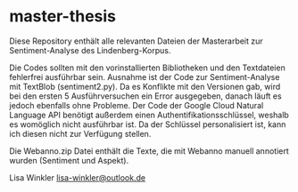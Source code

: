 # master-thesis

Diese Repository enthält alle relevanten Dateien der Masterarbeit zur Sentiment-Analyse des Lindenberg-Korpus.

Die Codes sollten mit den vorinstallierten Bibliotheken und den Textdateien fehlerfrei ausführbar sein. Ausnahme ist der Code zur Sentiment-Analyse mit TextBlob (sentiment2.py). Da es Konflikte mit den Versionen gab, wird bei den ersten 5 Ausführversuchen ein Error ausgegeben, danach läuft es jedoch ebenfalls ohne Probleme.
Der Code der Google Cloud Natural Language API benötigt außerdem einen Authentifikationsschlüssel, weshalb es womöglich nicht ausführbar ist. Da der Schlüssel personalisiert ist, kann ich diesen nicht zur Verfügung stellen.

Die Webanno.zip Datei enthält die Texte, die mit Webanno manuell annotiert wurden (Sentiment und Aspekt).


Lisa Winkler
lisa-winkler@outlook.de

